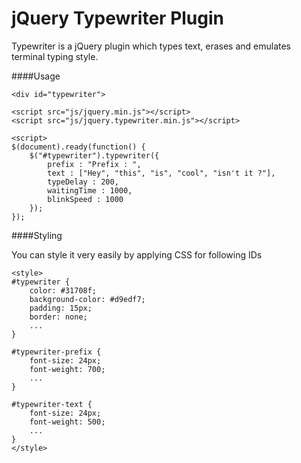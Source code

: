 jQuery Typewriter Plugin
========================

Typewriter is a jQuery plugin which types text, erases and emulates terminal typing style.

####Usage

```
<div id="typewriter">

<script src="js/jquery.min.js"></script>
<script src="js/jquery.typewriter.min.js"></script>

<script>
$(document).ready(function() {
    $("#typewriter").typewriter({
        prefix : "Prefix : ",
        text : ["Hey", "this", "is", "cool", "isn't it ?"],
        typeDelay : 200,
        waitingTime : 1000,
        blinkSpeed : 1000
    });
});
```
####Styling

You can style it very easily by applying CSS for following IDs

```
<style>
#typewriter {
    color: #31708f;
    background-color: #d9edf7;
    padding: 15px;
    border: none;
    ...
}

#typewriter-prefix {
    font-size: 24px;
    font-weight: 700;
    ...
}

#typewriter-text {
    font-size: 24px;
    font-weight: 500;
    ...
}
</style>
```

